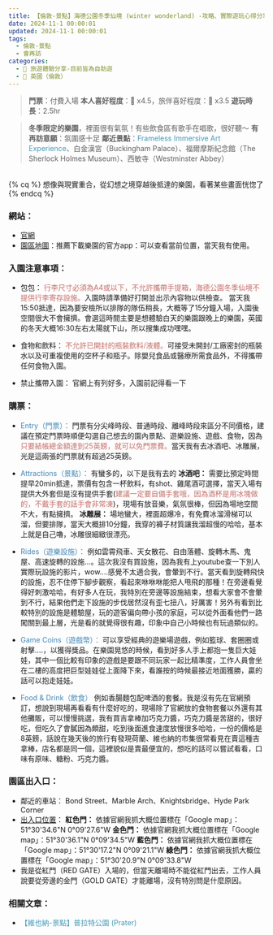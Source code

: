 ```yaml
---
title: 【倫敦-景點】海德公園冬季仙境 (winter wonderland) -攻略、實際遊玩心得分享  
date: 2024-11-1 00:00:01
updated: 2024-11-1 00:00:01
tags:
  - 倫敦-景點
  - 會再訪
categories: 
  - 🌴 旅遊體驗分享-目前皆為自助遊
  - 🥥 英國（倫敦） 
---
```

>**門票**：付費入場
>**本人喜好程度**：🌝 x4.5，旅伴喜好程度：🌝 x3.5
**遊玩時長**：2.5hr
<!-- more -->
>**冬季限定的樂園**，裡面很有氣氛！有些飲食區有歌手在唱歌，很好聽～
>**有再訪意願**：氛圍感十足
>**鄰近景點**：<font color=#4599B6>Frameless Immersive Art Experience</font>、白金漢宮（Buckingham Palace）、福爾摩斯紀念館（The Sherlock Holmes Museum）、西敏寺（Westminster Abbey）

<br>
{% cq %} 想像與現實重合，從幻想之境穿越後抵達的樂園，看著某些畫面恍惚了 {% endcq %}
<br>

### 網站：
+ [官網]( https://winterwonderland.seetickets.com/winterwonderland/?attraction=cirque-berserk-ww-&ajs_aid=&_ga=2.206096019.1667084967.1701672031-893415174.1698244141) 
+ [園區地圖](https://hydeparkwinterwonderland.com/blog/a-guide-to-winter-wonderland-the-map/)：推薦下載樂園的官方app：可以查看當前位置，當天我有使用。

### 入園注意事項：
+ 包包：
<font color=#c36d67>行李尺寸必須為A4或以下，不允許攜帶手提箱，海德公園冬季仙境不提供行李寄存設施。</font>入園時請準備好打開並出示內容物以供檢查。
當天我15:50抵達，因為要安檢所以排隊的隊伍稍長，大概等了15分鐘入場，入園後空間很大不會擁擠。會選這時間主要是想體驗白天的樂園跟晚上的樂園，英國的冬天大概16:30左右太陽就下山，所以搜集成功嘿嘿。 

+ 食物和飲料：
 <font color=#c36d67>不允許已開封的瓶裝飲料/液體。</font>可接受未開封/工廠密封的瓶裝水以及可重複使用的空杯子和瓶子。除嬰兒食品或醫療所需食品外，不得攜帶任何食物入園。

+ 禁止攜帶入園：
 官網上有列好多，入園前記得看一下

### 購票： 
+ <font color=#4287B5>Entry（門票）：</font>
門票有分尖峰時段、普通時段、離峰時段來區分不同價格，建議在預定門票時順便勾選自己想去的園內景點、遊樂設施、遊戲、食物，因為<font color=#c36d67>只要結帳總金額達到25英鎊，就可以免門票費。</font>當天我有去冰酒吧、冰雕展，光是這兩張的門票就有超過25英鎊。
+ <font color=#4287B5>Attractions（景點）：</font>
有蠻多的，以下是我有去的
 **冰酒吧：**
需要比預定時間提早20min抵達，票價有包含一杯飲料，有shot、雞尾酒可選擇，當天入場有提供大外套但是沒有提供手套(<font color=#c36d67>建議一定要自備手套哦，因為酒杯是用冰塊做的，不戴手套的話手會非常凍</font>)，現場有放音樂，氣氛很棒，但因為場地空間不大，有點擁擠。
**冰雕展：**
場地蠻大，裡面超爆冷，有免費冰溜滑梯可以溜，但要排隊，當天大概排10分鐘，我穿的褲子材質讓我溜超慢的哈哈，基本上就是自己嚕，冰雕很細緻很漂亮。

+ <font color=#4287B5>Rides（遊樂設施）：</font>
 例如雲霄飛車、天女散花、自由落體、旋轉木馬、鬼屋、高速旋轉的設施...。這次我沒有買設施，因為我有上youtube查一下別人實際玩設施的影片，wow....感覺不太適合我，會暈到不行。當天看到旋轉飛快的設施，忍不住停下腳步觀察，看起來咻咻咻能把人甩飛的那種！在旁邊看覺得好刺激哈哈，有好多人在玩，我特別在旁邊等設施結束，想看大家會不會暈到不行，結果他們走下設施的步伐居然沒有歪七扭八，好厲害！另外有看到比較特別的設施是體驗屋，玩的遊客偏向帶小孩的家庭，可以從外面看他們一路闖關到最上層，光是看的就覺得很有趣，印象中自己小時候也有玩過類似的。

+ <font color=#4287B5>Game Coins（遊戲幣）：</font>
可以享受經典的遊樂場遊戲，例如籃球、套圈圈或射擊....，以獲得獎品。在樂園晃悠的時候，看到好多人手上都抱一隻巨大娃娃，其中一個比較有印象的遊戲是要跟不同玩家一起比精準度，工作人員會坐在二樓的高度把巨型娃娃從上面降下來，看誰按的時候最接近地面獲勝，贏的話可以抱走娃娃。

+ <font color=#4287B5>Food & Drink（飲食）</font>
例如香腸麵包配啤酒的套餐。我是沒有先在官網預訂，想說到現場再看看有什麼好吃的，現場除了官網放的食物套餐以外還有其他攤販，可以慢慢挑選，我有買吉拿棒加巧克力醬，巧克力醬是苦甜的，很好吃，但吃久了會膩因為頗甜，吃到後面進食速度放慢很多哈哈，一份的價格是8英鎊，話說在幾天後的旅行有發現荷蘭、維也納的市集很常看見在賣這種吉拿棒，店名都是同一個，這裡貌似是賣最便宜的，想吃的話可以嘗試看看，口味有原味、糖粉、巧克力醬。

### 園區出入口：
+ 鄰近的車站：
Bond Street、Marble Arch、Knightsbridge、Hyde Park Corner
+ [出入口位置](https://hydeparkwinterwonderland.com/plan-your-visit/getting-here/)：
**紅色門：**
依據官網我抓大概位置標在「Google map」：51°30'34.6"N 0°09'27.6"W
**金色門：**
依據官網我抓大概位置標在「Google map」：51°30'36.1"N 0°09'34.5"W
**藍色門：**
依據官網我抓大概位置標在「Google map」：51°30'17.2"N 0°09'21.1"W
**綠色門：**
依據官網我抓大概位置標在「Google map」：51°30'20.9"N 0°09'33.8"W
+ 我是從紅門（RED GATE）入場的，但當天離場時不能從紅門出去，工作人員說要從旁邊的金門（GOLD GATE）才能離場，沒有特別問是什麼原因。

### 相關文章：
+ <font color=#4599B6>【維也納-景點】普拉特公園 (Prater)</font>
